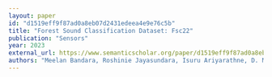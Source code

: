 ```yaml
---
layout: paper
id: "d1519eff9f87ad0a8eb07d2431edeea4e9e76c5b"
title: "Forest Sound Classification Dataset: Fsc22"
publication: "Sensors"
year: 2023
external_url: https://www.semanticscholar.org/paper/d1519eff9f87ad0a8eb07d2431edeea4e9e76c5b
authors: "Meelan Bandara, Roshinie Jayasundara, Isuru Ariyarathne, D. Meedeniya, Charith Perera"
---
```

